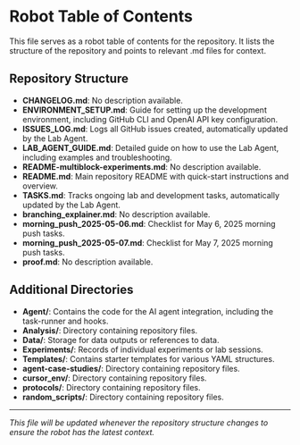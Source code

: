 # Robot Table of Contents

This file serves as a robot table of contents for the repository. It lists the structure of the repository and points to relevant .md files for context.

## Repository Structure

- **CHANGELOG.md**: No description available.
- **ENVIRONMENT_SETUP.md**: Guide for setting up the development environment, including GitHub CLI and OpenAI API key configuration.
- **ISSUES_LOG.md**: Logs all GitHub issues created, automatically updated by the Lab Agent.
- **LAB_AGENT_GUIDE.md**: Detailed guide on how to use the Lab Agent, including examples and troubleshooting.
- **README-multiblock-experiments.md**: No description available.
- **README.md**: Main repository README with quick-start instructions and overview.
- **TASKS.md**: Tracks ongoing lab and development tasks, automatically updated by the Lab Agent.
- **branching_explainer.md**: No description available.
- **morning_push_2025-05-06.md**: Checklist for May 6, 2025 morning push tasks.
- **morning_push_2025-05-07.md**: Checklist for May 7, 2025 morning push tasks.
- **proof.md**: No description available.

## Additional Directories

- **Agent/**: Contains the code for the AI agent integration, including the task-runner and hooks.
- **Analysis/**: Directory containing repository files.
- **Data/**: Storage for data outputs or references to data.
- **Experiments/**: Records of individual experiments or lab sessions.
- **Templates/**: Contains starter templates for various YAML structures.
- **agent-case-studies/**: Directory containing repository files.
- **cursor_env/**: Directory containing repository files.
- **protocols/**: Directory containing repository files.
- **random_scripts/**: Directory containing repository files.

---

_This file will be updated whenever the repository structure changes to ensure the robot has the latest context._